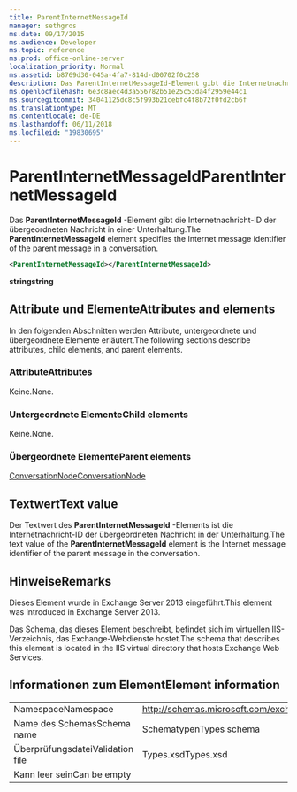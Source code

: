 ```yaml
---
title: ParentInternetMessageId
manager: sethgros
ms.date: 09/17/2015
ms.audience: Developer
ms.topic: reference
ms.prod: office-online-server
localization_priority: Normal
ms.assetid: b8769d30-045a-4fa7-814d-d00702f0c258
description: Das ParentInternetMessageId-Element gibt die Internetnachricht-ID der übergeordneten Nachricht in einer Unterhaltung.
ms.openlocfilehash: 6e3c8aec4d3a556782b51e25c53da4f2959e44c1
ms.sourcegitcommit: 34041125dc8c5f993b21cebfc4f8b72f0fd2cb6f
ms.translationtype: MT
ms.contentlocale: de-DE
ms.lasthandoff: 06/11/2018
ms.locfileid: "19830695"
---
```

# <a name="parentinternetmessageid"></a><span data-ttu-id="c6ce8-103">ParentInternetMessageId</span><span class="sxs-lookup"><span data-stu-id="c6ce8-103">ParentInternetMessageId</span></span>

<span data-ttu-id="c6ce8-104">Das **ParentInternetMessageId** -Element gibt die Internetnachricht-ID der übergeordneten Nachricht in einer Unterhaltung.</span><span class="sxs-lookup"><span data-stu-id="c6ce8-104">The **ParentInternetMessageId** element specifies the Internet message identifier of the parent message in a conversation.</span></span> 
  
```XML
<ParentInternetMessageId></ParentInternetMessageId>
```

<span data-ttu-id="c6ce8-105">**string**</span><span class="sxs-lookup"><span data-stu-id="c6ce8-105">**string**</span></span>

## <a name="attributes-and-elements"></a><span data-ttu-id="c6ce8-106">Attribute und Elemente</span><span class="sxs-lookup"><span data-stu-id="c6ce8-106">Attributes and elements</span></span>

<span data-ttu-id="c6ce8-107">In den folgenden Abschnitten werden Attribute, untergeordnete und übergeordnete Elemente erläutert.</span><span class="sxs-lookup"><span data-stu-id="c6ce8-107">The following sections describe attributes, child elements, and parent elements.</span></span>
  
### <a name="attributes"></a><span data-ttu-id="c6ce8-108">Attribute</span><span class="sxs-lookup"><span data-stu-id="c6ce8-108">Attributes</span></span>

<span data-ttu-id="c6ce8-109">Keine.</span><span class="sxs-lookup"><span data-stu-id="c6ce8-109">None.</span></span>
  
### <a name="child-elements"></a><span data-ttu-id="c6ce8-110">Untergeordnete Elemente</span><span class="sxs-lookup"><span data-stu-id="c6ce8-110">Child elements</span></span>

<span data-ttu-id="c6ce8-111">Keine.</span><span class="sxs-lookup"><span data-stu-id="c6ce8-111">None.</span></span>
  
### <a name="parent-elements"></a><span data-ttu-id="c6ce8-112">Übergeordnete Elemente</span><span class="sxs-lookup"><span data-stu-id="c6ce8-112">Parent elements</span></span>

[<span data-ttu-id="c6ce8-113">ConversationNode</span><span class="sxs-lookup"><span data-stu-id="c6ce8-113">ConversationNode</span></span>](conversationnode.md)
  
## <a name="text-value"></a><span data-ttu-id="c6ce8-114">Textwert</span><span class="sxs-lookup"><span data-stu-id="c6ce8-114">Text value</span></span>

<span data-ttu-id="c6ce8-115">Der Textwert des **ParentInternetMessageId** -Elements ist die Internetnachricht-ID der übergeordneten Nachricht in der Unterhaltung.</span><span class="sxs-lookup"><span data-stu-id="c6ce8-115">The text value of the **ParentInternetMessageId** element is the Internet message identifier of the parent message in the conversation.</span></span> 
  
## <a name="remarks"></a><span data-ttu-id="c6ce8-116">Hinweise</span><span class="sxs-lookup"><span data-stu-id="c6ce8-116">Remarks</span></span>

<span data-ttu-id="c6ce8-117">Dieses Element wurde in Exchange Server 2013 eingeführt.</span><span class="sxs-lookup"><span data-stu-id="c6ce8-117">This element was introduced in Exchange Server 2013.</span></span>
  
<span data-ttu-id="c6ce8-118">Das Schema, das dieses Element beschreibt, befindet sich im virtuellen IIS-Verzeichnis, das Exchange-Webdienste hostet.</span><span class="sxs-lookup"><span data-stu-id="c6ce8-118">The schema that describes this element is located in the IIS virtual directory that hosts Exchange Web Services.</span></span>
  
## <a name="element-information"></a><span data-ttu-id="c6ce8-119">Informationen zum Element</span><span class="sxs-lookup"><span data-stu-id="c6ce8-119">Element information</span></span>

|||
|:-----|:-----|
|<span data-ttu-id="c6ce8-120">Namespace</span><span class="sxs-lookup"><span data-stu-id="c6ce8-120">Namespace</span></span>  <br/> |http://schemas.microsoft.com/exchange/services/2006/types  <br/> |
|<span data-ttu-id="c6ce8-121">Name des Schemas</span><span class="sxs-lookup"><span data-stu-id="c6ce8-121">Schema name</span></span>  <br/> |<span data-ttu-id="c6ce8-122">Schematypen</span><span class="sxs-lookup"><span data-stu-id="c6ce8-122">Types schema</span></span>  <br/> |
|<span data-ttu-id="c6ce8-123">Überprüfungsdatei</span><span class="sxs-lookup"><span data-stu-id="c6ce8-123">Validation file</span></span>  <br/> |<span data-ttu-id="c6ce8-124">Types.xsd</span><span class="sxs-lookup"><span data-stu-id="c6ce8-124">Types.xsd</span></span>  <br/> |
|<span data-ttu-id="c6ce8-125">Kann leer sein</span><span class="sxs-lookup"><span data-stu-id="c6ce8-125">Can be empty</span></span>  <br/> ||
   

